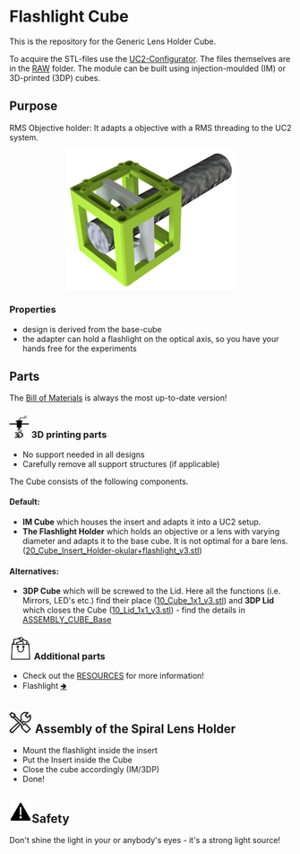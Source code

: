 # Flashlight Cube
This is the repository for the Generic Lens Holder Cube.

To acquire the STL-files use the [UC2-Configurator](https://uc2configurator.netlify.app/). The files themselves are in the [RAW](../RAW/STL) folder. The module can be built using injection-moulded (IM) or 3D-printed (3DP) cubes.

## Purpose
RMS Objective holder: It adapts a objective with a RMS threading to the UC2 system.
<p align="center">
<img src="./IMAGES/Assembly_Cube_Flashlight_v3.png" width="300">
</p>


### Properties
* design is derived from the base-cube
* the adapter can hold a flashlight on the optical axis, so you have your hands free for the experiments

## Parts
The [Bill of Materials](https://docs.google.com/spreadsheets/d/1U1MndGKRCs0LKE5W8VGreCv9DJbQVQv7O6kgLlB6ZmE/edit?usp=sharing) is always the most up-to-date version!

### <img src="./IMAGES/P.png" height="40"> 3D printing parts
* No support needed in all designs
* Carefully remove all support structures (if applicable)

The Cube consists of the following components.

#### Default:
* **IM Cube** which houses the insert and adapts it into a UC2 setup.
* **The Flashlight Holder** which holds an objective or a lens with varying diameter and adapts it to the base cube. It is not optimal for a bare lens. ([20_Cube_Insert_Holder-okular+flashlight_v3.stl](../RAW/STL))

#### Alternatives:
* **3DP Cube** which will be screwed to the Lid. Here all the functions (i.e. Mirrors, LED's etc.) find their place ([10_Cube_1x1_v3.stl](../RAW/STL)) and **3DP Lid** which closes the Cube ([10_Lid_1x1_v3.stl](../RAW/STL)) - find the details in [ASSEMBLY_CUBE_Base](../ASSEMBLY_CUBE_Base)

### <img src="./IMAGES/B.png" height="40"> Additional parts
* Check out the [RESOURCES](../../TUTORIALS/RESOURCES) for more information!
* Flashlight [🢂](https://www.pollin.de/p/led-taschenlampe-alu-5-w-cree-led-3xmicro-schwarz-b-ware-535448)

## <img src="./IMAGES/A.png" height="40"> Assembly of the Spiral Lens Holder
* Mount the flashlight inside the insert
* Put the Insert inside the Cube
* Close the cube accordingly (IM/3DP)
* Done!

## <img src="./IMAGES/Y.png" height="40">Safety
Don't shine the light in your or anybody's eyes - it's a strong light source!

